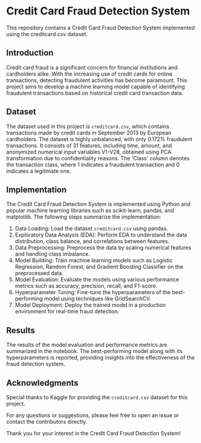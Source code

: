 # Credit Card Fraud Detection System

This repository contains a Credit Card Fraud Detection System implemented using the creditcard.csv dataset. 

## Introduction

Credit card fraud is a significant concern for financial institutions and cardholders alike. With the increasing use of credit cards for online transactions, detecting fraudulent activities has become paramount. This project aims to develop a machine learning model capable of identifying fraudulent transactions based on historical credit card transaction data.

## Dataset

The dataset used in this project is `creditcard.csv`, which contains transactions made by credit cards in September 2013 by European cardholders. The dataset is highly unbalanced, with only 0.172% fraudulent transactions. It consists of 31 features, including time, amount, and anonymized numerical input variables V1-V28, obtained using PCA transformation due to confidentiality reasons. The 'Class' column denotes the transaction class, where 1 indicates a fraudulent transaction and 0 indicates a legitimate one.

## Implementation

The Credit Card Fraud Detection System is implemented using Python and popular machine learning libraries such as scikit-learn, pandas, and matplotlib. The following steps summarize the implementation:

1. Data Loading: Load the dataset `creditcard.csv` using pandas.
2. Exploratory Data Analysis (EDA): Perform EDA to understand the data distribution, class balance, and correlations between features.
3. Data Preprocessing: Preprocess the data by scaling numerical features and handling class imbalance.
4. Model Building: Train machine learning models such as Logistic Regression, Random Forest, and Gradient Boosting Classifier on the preprocessed data.
5. Model Evaluation: Evaluate the models using various performance metrics such as accuracy, precision, recall, and F1-score.
6. Hyperparameter Tuning: Fine-tune the hyperparameters of the best-performing model using techniques like GridSearchCV.
7. Model Deployment: Deploy the trained model in a production environment for real-time fraud detection.

## Results

The results of the model evaluation and performance metrics are summarized in the notebook. The best-performing model along with its hyperparameters is reported, providing insights into the effectiveness of the fraud detection system.

## Acknowledgments

Special thanks to Kaggle for providing the `creditcard.csv` dataset for this project.

For any questions or suggestions, please feel free to open an issue or contact the contributors directly.

Thank you for your interest in the Credit Card Fraud Detection System!
